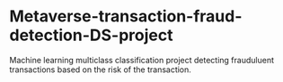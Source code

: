 # Metaverse-transaction-fraud-detection-DS-project
Machine learning multiclass classification project detecting frauduluent transactions based on the risk of the transaction.
